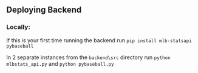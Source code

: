 ## Deploying Backend

### Locally:

If this is your first time running the backend run `pip install mlb-statsapi pybaseball`

In 2 separate instances from the `backend\src` directory run `python mlbstats_api.py` and `python pybaseball.py`
